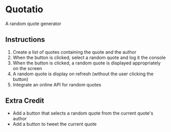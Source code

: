 # Quotatio
A random quote generator

## Instructions
1. Create a list of quotes containing the quote and the author
2. When the button is clicked, select a random quote and log it the console
3. When the button is clicked, a random quote is displayed appropriately on the screen
4. A random quote is display on refresh (without the user clicking the button)
5. Integrate an online API for random quotes

## Extra Credit
- Add a button that selects a random quote from the current quote's author
- Add a button to tweet the current quote

